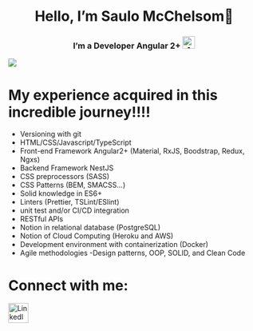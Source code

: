 <h1 align=center>Hello, I’m Saulo McChelsom👋</h1> 

<h3 align=center>I’m a Developer Angular 2+ <a target="_blank"><img src="https://avatars.githubusercontent.com/u/139426?s=200&v=4" alt="Angular" height="25"></a></h3> 


![](https://komarev.com/ghpvc/?username=saulomcchelsom&color=blue)

# My experience acquired in this incredible journey!!!!

- Versioning with git
- HTML/CSS/Javascript/TypeScript
- Front-end Framework Angular2+ (Material, RxJS, Boodstrap,
Redux, Ngxs)
- Backend Framework NestJS
- CSS preprocessors (SASS)
- CSS Patterns (BEM, SMACSS...)
- Solid knowledge in ES6+
- Linters (Prettier, TSLint/ESlint)
- unit test  and/or CI/CD integration
- RESTful APIs
- Notion in relational database (PostgreSQL)
- Notion of Cloud Computing (Heroku and AWS)
- Development environment with containerization (Docker)
- Agile methodologies
 -Design patterns, OOP, SOLID, and Clean Code

# Connect with me:
<div>
  <a href="https://www.linkedin.com/in/saulomcchelsom/" target="_blank"><img src="https://cdn.iconscout.com/icon/free/png-128/linkedin-160-461814.png" alt="LinkedIn" height="40"></a>&nbsp;
</div>

</br>

</br>

</br>
</br>

<!---
CaioMouraSud/CaioMouraSud is a ✨ special ✨ repository because its `README.md` (this file) appears on your GitHub profile.
You can click the Preview link to take a look at your changes.
--->
